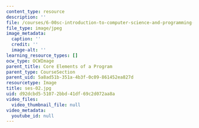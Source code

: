 ```yaml
---
content_type: resource
description: ''
file: /courses/6-00sc-introduction-to-computer-science-and-programming-spring-2011/d92dcbd551072bbd41df69c2d072aa8a_ses-02.jpg
file_type: image/jpeg
image_metadata:
  caption: ''
  credit: ''
  image-alt: ''
learning_resource_types: []
ocw_type: OCWImage
parent_title: Core Elements of a Program
parent_type: CourseSection
parent_uid: 5a8ad51b-351a-4b3f-0c09-861452ea827d
resourcetype: Image
title: ses-02.jpg
uid: d92dcbd5-5107-2bbd-41df-69c2d072aa8a
video_files:
  video_thumbnail_file: null
video_metadata:
  youtube_id: null
---
```

